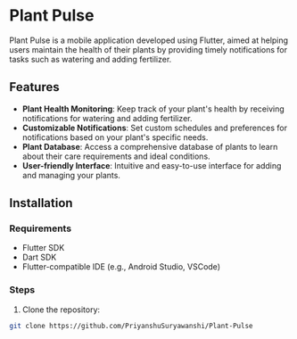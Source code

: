 # Plant Pulse

Plant Pulse is a mobile application developed using Flutter, aimed at helping users maintain the health of their plants by providing timely notifications for tasks such as watering and adding fertilizer.

## Features

- **Plant Health Monitoring**: Keep track of your plant's health by receiving notifications for watering and adding fertilizer.
- **Customizable Notifications**: Set custom schedules and preferences for notifications based on your plant's specific needs.
- **Plant Database**: Access a comprehensive database of plants to learn about their care requirements and ideal conditions.
- **User-friendly Interface**: Intuitive and easy-to-use interface for adding and managing your plants.

## Installation

### Requirements

- Flutter SDK
- Dart SDK
- Flutter-compatible IDE (e.g., Android Studio, VSCode)

### Steps

1. Clone the repository:

```bash
git clone https://github.com/PriyanshuSuryawanshi/Plant-Pulse
